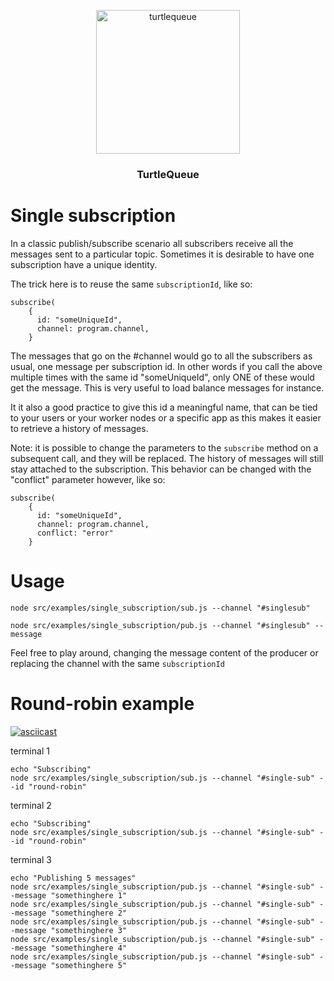 <p align="center">
  <img alt="turtlequeue" src="https://turtlequeue.com/logo_black.png" width="230">
</p>

<h3 align="center">TurtleQueue</h3>

# Single subscription

In a classic publish/subscribe scenario all subscribers receive all the messages sent to a particular topic.
Sometimes it is desirable to have one subscription have a unique identity.

The trick here is to reuse the same `subscriptionId`, like so:
```
subscribe(
    {
      id: "someUniqueId",
      channel: program.channel,
    }
```
The messages that go on the #channel would go to all the subscribers as usual, one message per subscription id. In other words if you call the above multiple times with the same id "someUniqueId", only ONE of these would get the message. This is very useful to load balance messages for instance.

It it also a good practice to give this id a meaningful name, that can be tied to your users or your worker nodes or a specific app as this makes it easier to retrieve a history of messages.

Note: it is possible to change the parameters to the `subscribe` method on a subsequent call, and they will be replaced. The history of messages will still stay attached to the subscription.
This behavior can be changed with the "conflict" parameter however, like so:
```
subscribe(
    {
      id: "someUniqueId",
      channel: program.channel,
      conflict: "error"
    }
```

# Usage

```
node src/examples/single_subscription/sub.js --channel "#singlesub"
```

```
node src/examples/single_subscription/pub.js --channel "#singlesub" --message
```

Feel free to play around, changing the message content of the producer or replacing the channel with the same `subscriptionId`


# Round-robin example

[![asciicast](https://asciinema.org/a/TM15C0gG4zbwRSHEMUFqx1Iuy.svg)](https://asciinema.org/a/TM15C0gG4zbwRSHEMUFqx1Iuy)


terminal 1
```
echo "Subscribing"
node src/examples/single_subscription/sub.js --channel "#single-sub" --id "round-robin"
```

terminal 2
```
echo "Subscribing"
node src/examples/single_subscription/sub.js --channel "#single-sub" --id "round-robin"
```

terminal 3
```
echo "Publishing 5 messages"
node src/examples/single_subscription/pub.js --channel "#single-sub" --message "somethinghere 1"
node src/examples/single_subscription/pub.js --channel "#single-sub" --message "somethinghere 2"
node src/examples/single_subscription/pub.js --channel "#single-sub" --message "somethinghere 3"
node src/examples/single_subscription/pub.js --channel "#single-sub" --message "somethinghere 4"
node src/examples/single_subscription/pub.js --channel "#single-sub" --message "somethinghere 5"
```
